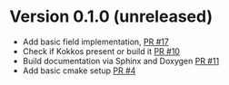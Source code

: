 # Version 0.1.0 (unreleased)
- Add basic field implementation, [PR #17](https://github.com/exasim-project/NeoFOAM/pull/17)
- Check if Kokkos present or build it [PR #10](https://github.com/exasim-project/NeoFOAM/pull/10)
- Build documentation via Sphinx and Doxygen [PR #11](https://github.com/exasim-project/NeoFOAM/pull/11)
- Add basic cmake setup [PR #4](https://github.com/exasim-project/NeoFOAM/pull/4)
